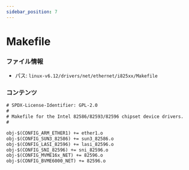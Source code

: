```yaml
---
sidebar_position: 7
---
```

# Makefile

### ファイル情報

- パス: `linux-v6.12/drivers/net/ethernet/i825xx/Makefile`

### コンテンツ

```txt
# SPDX-License-Identifier: GPL-2.0
#
# Makefile for the Intel 82586/82593/82596 chipset device drivers.
#

obj-$(CONFIG_ARM_ETHER1) += ether1.o
obj-$(CONFIG_SUN3_82586) += sun3_82586.o
obj-$(CONFIG_LASI_82596) += lasi_82596.o
obj-$(CONFIG_SNI_82596) += sni_82596.o
obj-$(CONFIG_MVME16x_NET) += 82596.o
obj-$(CONFIG_BVME6000_NET) += 82596.o

```

